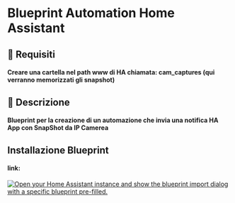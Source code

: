 # Blueprint Automation Home Assistant

## 🐘 Requisiti
#### Creare una cartella nel path www di HA chiamata: cam_captures (qui verranno memorizzati gli snapshot)

## 📩 Descrizione
#### Blueprint per la creazione di un automazione che invia una notifica HA App con SnapShot da IP Camerea

## Installazione Blueprint
#### link:  

[![Open your Home Assistant instance and show the blueprint import dialog with a specific blueprint pre-filled.](https://my.home-assistant.io/badges/blueprint_import.svg)](https://my.home-assistant.io/redirect/blueprint_import/?blueprint_url=https%3A%2F%2Fraw.githubusercontent.com%2FRazorCopter%2FBlueprintHA%2Fmain%2Fring.yaml)
